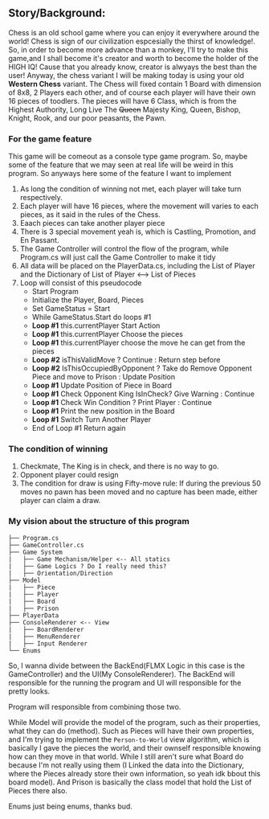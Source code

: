 ## Story/Background:
Chess is an old school game where you can enjoy it everywhere around the world! Chess is sign of our civilization espcesially the thirst of knowledge!. So, in order to become more advance than a monkey, I'll try to make this game,and I shall become it's creator and worth to become the holder of the HIGH IQ! Cause that you already know, creator is alwyays the best than the user! Anyway, the chess variant I will be making today is using your old <b>Western Chess</b> variant. The Chess will fixed contain 1 Board with dimension of 8x8, 2 Players each other, and of course each player will have their own 16 pieces of toodlers. The pieces will have 6 Class, which is from the Highest Authority, Long Live The <s>Queen</s> Majesty King, Queen, Bishop, Knight, Rook, and our poor peasants, the Pawn.

### For the game feature
This game will be comeout as a console type game program. So, maybe some of the feature that we may seen at real life will be weird in this program. So anyways here some of the feature I want to implement
1. As long the condition of winning not met, each player will take turn respectively.
2. Each player will have 16 pieces, where the movement will varies to each pieces, as it said in the rules of the Chess.
3. Eaach pieces can take another player piece
4. There is 3 special movement yeah is, which is Castling, Promotion, and En Passant.
5. The Game Controller will control the flow of the program, while Program.cs will just call the Game Controller to make it tidy
6. All data will be placed on the PlayerData.cs, including the List of Player and the Dictionary of List of Player <--> List of Pieces
7. Loop will consist of this pseudocode  
    * Start Program 
    * Initialize the Player, Board, Pieces
    * Set GameStatus = Start
    * While GameStatus.Start do loops #1
    * <b>Loop #1</b> this.currentPlayer Start Action
    * <b>Loop #1</b> this.currentPlayer Choose the pieces
    * <b>Loop #1</b> this.currentPlayer choose the move he can get from the pieces
    * <b>Loop #2</b> isThisValidMove ? Continue : Return step before
    * <b>Loop #2</b> IsThisOccupiedByOpponent ? Take do Remove Opponent Piece and move to Prison : Update Position
    * <b>Loop #1</b> Update Position of Piece in Board
    * <b>Loop #1</b> Check Opponent King IsInCheck? Give Warning : Continue
    * <b>Loop #1</b> Check Win Condition ? Print Player : Continue 
    * <b>Loop #1</b> Print the new position in the Board
    * <b>Loop #1</b> Switch Turn Another Player
    * End of Loop #1 Return again


### The condition of winning 
1. Checkmate, The King is in check, and there is no way to go.
2. Opponent player could resign
3. The condition for draw is using Fifty-move rule: If during the previous 50 moves no pawn has been moved and no capture has been made, either player can claim a draw.

### My vision about the structure of this program
```
├── Program.cs
├── GameController.cs
├── Game System
|   ├── Game Mechanism/Helper <-- All statics
|   ├── Game Logics ? Do I really need this?
|   ├── Orientation/Direction
├── Model
|   ├── Piece
|   ├── Player
|   ├── Board
|   ├── Prison
├── PlayerData
├── ConsoleRenderer <-- View
|   ├── BoardRenderer
|   ├── MenuRenderer
|   ├── Input Renderer
└── Enums
```
So, I wanna divide between the BackEnd(FLMX Logic in this case is the GameController) and the UI(My ConsoleRenderer). The BackEnd will responsible for the running the program and UI will responsible for the pretty looks.

Program will responsible from combining those two.

While Model will provide the model of the program, such as their properties, what they can do (method). Such as Pieces will have their own properties, and I'm trying to implement the `Person-to-World` view algorithm, which is basically I gave the pieces the world, and their ownself responsible knowing how can they move in that world. While I still aren't sure what Board do because I'm not really using them (I Linked the data into the Dictionary, where the Pieces already store their own information, so yeah idk bbout this board model). And Prison is basically the class model that hold the List of Pieces there also.

Enums just being enums, thanks bud.
